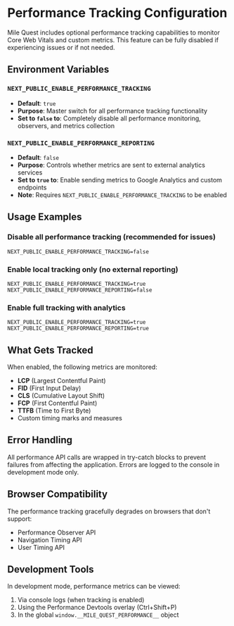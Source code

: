 # Performance Tracking Configuration

Mile Quest includes optional performance tracking capabilities to monitor Core Web Vitals and custom metrics. This feature can be fully disabled if experiencing issues or if not needed.

## Environment Variables

### `NEXT_PUBLIC_ENABLE_PERFORMANCE_TRACKING`
- **Default**: `true`
- **Purpose**: Master switch for all performance tracking functionality
- **Set to `false` to**: Completely disable all performance monitoring, observers, and metrics collection

### `NEXT_PUBLIC_ENABLE_PERFORMANCE_REPORTING`
- **Default**: `false`
- **Purpose**: Controls whether metrics are sent to external analytics services
- **Set to `true` to**: Enable sending metrics to Google Analytics and custom endpoints
- **Note**: Requires `NEXT_PUBLIC_ENABLE_PERFORMANCE_TRACKING` to be enabled

## Usage Examples

### Disable all performance tracking (recommended for issues)
```env
NEXT_PUBLIC_ENABLE_PERFORMANCE_TRACKING=false
```

### Enable local tracking only (no external reporting)
```env
NEXT_PUBLIC_ENABLE_PERFORMANCE_TRACKING=true
NEXT_PUBLIC_ENABLE_PERFORMANCE_REPORTING=false
```

### Enable full tracking with analytics
```env
NEXT_PUBLIC_ENABLE_PERFORMANCE_TRACKING=true
NEXT_PUBLIC_ENABLE_PERFORMANCE_REPORTING=true
```

## What Gets Tracked

When enabled, the following metrics are monitored:
- **LCP** (Largest Contentful Paint)
- **FID** (First Input Delay)
- **CLS** (Cumulative Layout Shift)
- **FCP** (First Contentful Paint)
- **TTFB** (Time to First Byte)
- Custom timing marks and measures

## Error Handling

All performance API calls are wrapped in try-catch blocks to prevent failures from affecting the application. Errors are logged to the console in development mode only.

## Browser Compatibility

The performance tracking gracefully degrades on browsers that don't support:
- Performance Observer API
- Navigation Timing API
- User Timing API

## Development Tools

In development mode, performance metrics can be viewed:
1. Via console logs (when tracking is enabled)
2. Using the Performance Devtools overlay (Ctrl+Shift+P)
3. In the global `window.__MILE_QUEST_PERFORMANCE__` object
